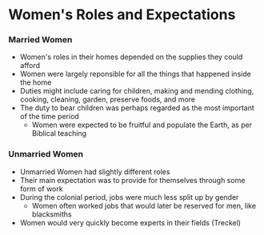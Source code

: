 # Women's Roles and Expectations
### Married Women 
- Women's roles in their homes depended on the supplies they could afford
- Women were largely reponsible for all the things that happened inside the home
- Duties might include caring for children, making and mending clothing, cooking, cleaning, garden, preserve foods, and more
- The duty to bear children was perhaps regarded as the most important of the time period
  - Women were expected to be fruitful and populate the Earth, as per Biblical teaching



### Unmarried Women
- Unmarried Women had slightly different roles
- Their main expectation was to provide for themselves through some form of work
- During the colonial period, jobs were much less split up by gender
  - Women often worked jobs that would later be reserved for men, like blacksmiths
- Women would very quickly become experts in their fields (Treckel)  
